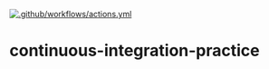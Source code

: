[![.github/workflows/actions.yml](https://github.com/SloaneTribble/continuous-integration-practice/actions/workflows/actions.yml/badge.svg)](https://github.com/SloaneTribble/continuous-integration-practice/actions/workflows/actions.yml)
# continuous-integration-practice